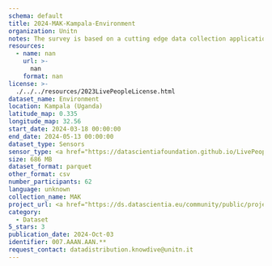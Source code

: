 ```yaml
---
schema: default
title: 2024-MAK-Kampala-Environment
organization: Unitn
notes: The survey is based on a cutting edge data collection application called iLog1, developed by the University of Trento (Italy). Once installed on your smartphone and given the permission to collect the data, the iLog app will ask you information on the following topics (a) Socio-demographics (e.g., age, gender, nationality); (b) Social relations with peers and classmates; (c) Personality, Values and Competences; (d) Cultural consumption and activities (e.g., sports, cooking and shopping habits); (e) Mobility. After this information, the app will start sending every 30 minutes for 2 weeks the request to answer to four questions that require a few seconds of your time ("Where are you?"; "With whom are you?"; "What are you doing?"; and "What mood are you?"). Furthermore, the app will automatically collect data from your smartphone's sensors for 2 months. An example of sensors are location, bluetooth or if your smartphone is on or off (you can find a complete list of sensors in the Privacy Statement and within the iLog app itself). 
resources:
  - name: nan
    url: >-
      nan
    format: nan
license: >-
  ./../../resources/2023LivePeopleLicense.html
dataset_name: Environment
location: Kampala (Uganda)
latitude_map: 0.335
longitude_map: 32.56
start_date: 2024-03-18 00:00:00
end_date: 2024-05-13 00:00:00
dataset_type: Sensors
sensor_type: <a href="https://datascientiafoundation.github.io/LivePeople/datasets/2024-MAK-Kampala-Pressure%20Event/">pressure</a>, <a href="https://datascientiafoundation.github.io/LivePeople/datasets/2024-MAK-Kampala-Light%20Event/">light</a> 
size: 686 MB
dataset_format: parquet
other_format: csv
number_participants: 62
language: unknown
collection_name: MAK
project_url: <a href="https://ds.datascientia.eu/community/public/projects/896bbb55-5ee2-4653-9b43-69cc88633ec11">https://ds.datascientia.eu/community/public/projects/896bbb55-5ee2-4653-9b43-69cc88633ec11</a>
category:
  - Dataset
5_stars: 3
publication_date: 2024-Oct-03
identifier: 007.AAAN.AAN.**
request_contact: datadistribution.knowdive@unitn.it
---
```

